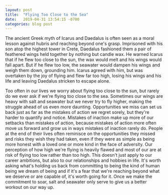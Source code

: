 ```yaml
---
layout: post
title:  "Flying Too Close to the Sea"
date:   2019-04-31 13:54:15 -0700
categories: blog post
---
```


The ancient Greek myth of Icarus and Daedalus is often seen as a moral lesson against hubris and reaching beyond one's grasp. Imprisoned with his son atop the highest tower in Crete, Daedalus fashioned them a pair of feathered wings held together by nothing but candle wax. He warned Icarus that if he flew too close to the sun, the wax would melt and his wings would fall apart. But if he flew too low, the seawater would dampen his wings and weigh them down, grounding him. Icarus agreed with him, but was overtaken by the joy of flying and flew far too high, losing his wings and his life and leaving Daedalus stricken to escape alone.

Too often in our lives we worry about flying too close to the sun, but rarely do we ever ask if we're flying too close to the sea. Sometimes our wings are heavy with salt and seawater but we never try to fly higher, making the struggle ahead of us even more daunting. Opportunities we miss can set us back just as far as the mistakes of action we regret sorely, but they're harder to quantify and notice. Mistakes of inaction make up more of our setbacks than mistakes of action, because mistakes of action more often move us forward and grow us in ways mistakes of inaction rarely do. People at the end of their lives often reminisce on the opportunities they missed and risks they wish they had taken, even if they were as simple as being more honest with a loved one or more kind in the face of adversity. Our perception of how high we're flying is heavily flawed and most of our are at risk of flying too low rather than too high. This doesn't just apply to our career ambitions, but also to our relationships and hobbies in life. It's worth asking what's holding us back from committing to being the kind of human being we dream of being and if it's a fear that we're reaching beyond what we deserve or are capable of, it's worth going for it. Once we make the commitment to soar, salt and seawater only serve to give us a better workout on our way up.
